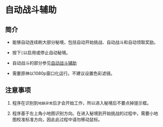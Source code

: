 # 自动战斗辅助

## 简介

- 能够自动连续刷大部分秘境，包括自动开始挑战、自动战斗和自动领取奖励。

- 按下`[`以启用或停止自动秘境。

- 自动战斗的部分参见[自动战斗辅助](combat_assi.md)

- 需要原神以1080p窗口化运行。不建议设置色彩滤镜。

## 注意事项

1. 程序在识别到`地脉异常`后才会开始工作，所以进入秘境后不要点掉提示框。

2. 程序基于左上角小地图识别方向。在进入秘境到开始挑战的过程中，需要小地图校准标准方向，因此此过程中请勿移动鼠标。

